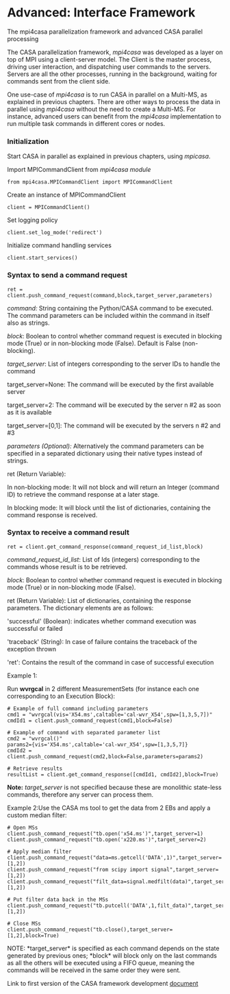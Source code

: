 

# Advanced: Interface Framework 

The mpi4casa parallelization framework and advanced CASA parallel processing

The CASA parallelization framework, *mpi4casa* was developed as a layer on top of MPI using a client-server model. The Client is the master process, driving user interaction, and dispatching user commands to the servers. Servers are all the other processes, running in the background, waiting for commands sent from the client side.

One use-case of *mpi4casa* is to run CASA in parallel on a Multi-MS, as explained in previous chapters. There are other ways to process the data in parallel using *mpi4casa* without the need to create a Multi-MS. For instance, advanced users can benefit from the *mpi4casa* implementation to run multiple task commands in different cores or nodes.

 

### **Initialization**

Start CASA in parallel as explained in previous chapters, using *mpicasa*.

Import MPICommandClient from *mpi4casa* *module*

```
from mpi4casa.MPICommandClient import MPICommandClient
```

Create an instance of MPICommandClient

```
client = MPICommandClient()
```

Set logging policy

```
client.set_log_mode('redirect')
```

Initialize command handling services

```
client.start_services()
```

###  

### Syntax to send a command request

```
ret = client.push_command_request(command,block,target_server,parameters)
```

*command:* String containing the Python/CASA command to be executed. The command parameters can be included within the command in itself also as strings.

*block*: Boolean to control whether command request is executed in blocking mode (True) or in non-blocking mode (False). Default is False (non-blocking).

*target_server*: List of integers corresponding to the server IDs to handle the command

target_server=None: The command will be executed by the first available server

target_server=2: The command will be executed by the server n \#2 as soon as it is available

target_server=\[0,1\]: The command will be executed by the servers n \#2 and \#3

*parameters (Optional):* Alternatively the command parameters can be specified in a separated dictionary using their native types instead of strings.

ret (Return Variable):

In non-blocking mode: It will not block and will return an Integer (command ID) to retrieve the command response at a later stage.

In blocking mode: It will block until the list of dictionaries, containing the command response is received.

 

### Syntax to receive a command result

```
ret = client.get_command_response(command_request_id_list,block)
```

*command_request_id_list*: List of Ids (integers) corresponding to the commands whose result is to be retrieved.

*block*: Boolean to control whether command request is executed in blocking mode (True) or in non-blocking mode (False).

ret (Return Variable): List of dictionaries, containing the response parameters. The dictionary elements are as follows:

'successful' (Boolean): indicates whether command execution was successful or failed

'traceback' (String): In case of failure contains the traceback of the exception thrown

'ret': Contains the result of the command in case of successful execution

Example 1:

Run **wvrgcal** in 2 different MeasurementSets (for instance each one corresponding to an Execution Block):

```
# Example of full command including parameters
cmd1 = "wvrgcal(vis='X54.ms',caltable='cal-wvr_X54',spw=[1,3,5,7])"
cmdId1 = client.push_command_request(cmd1,block=False)

# Example of command with separated parameter list
cmd2 = "wvrgcal()"
params2={vis='X54.ms',caltable='cal-wvr_X54',spw=[1,3,5,7]}
cmdId2 = client.push_command_request(cmd2,block=False,parameters=params2)

# Retrieve results
resultList = client.get_command_response([cmdId1, cmdId2],block=True)
```

**Note:** *target_server* is not specified because these are monolithic state-less commands, therefore any server can process them.

Example 2:Use the CASA ms tool to get the data from 2 EBs and apply a custom median filter:

```
# Open MSs
client.push_command_request("tb.open('x54.ms')",target_server=1)
client.push_command_request("tb.open('x220.ms')",target_server=2)

# Apply median filter
client.push_command_request("data=ms.getcell('DATA',1)",target_server=[1,2])
client.push_command_request("from scipy import signal",target_server=[1,2])
client.push_command_request("filt_data=signal.medfilt(data)",target_server=[1,2])

# Put filter data back in the MSs
client.push_command_request("tb.putcell('DATA',1,filt_data)",target_server=[1,2])

# Close MSs
client.push_command_request("tb.close(),target_server=[1,2],block=True)
```

<div class="alert alert-info">
NOTE: *target_server* is specified as each command depends on the state generated by previous ones; *block* will block only on the last commands as all the others will be executed using a FIFO queue, meaning the commands will be received in the same order they were sent.
</div>

 

Link to first version of the CASA framework development [document](https://svn.cv.nrao.edu/view/casa/trunk/gcwrap/python/scripts/mpi4casa/CASA-4.3-MPI-Parallel-Processing-Framework-Installation-and-advance-user-guide.pdf "CASA Framework development")

